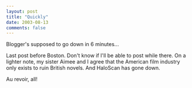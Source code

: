 ```yaml
---
layout: post
title: "Quickly"
date: 2003-08-13
comments: false
---
```

Blogger's supposed to go down in 6 minutes...




Last post before Boston. Don't know if I'll be able to post while there. On a
lighter note, my sister Aimee and I agree that the American film industry only
exists to ruin British novels. And HaloScan has gone down.




Au revoir, all!
